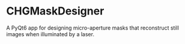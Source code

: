 # CHGMaskDesigner
A PyQt6 app for designing micro-aperture masks that reconstruct still images when illuminated by a laser.
